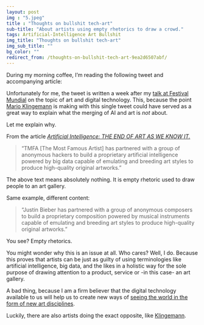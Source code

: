 ```yaml
---
layout: post
img : "5.jpeg"
title : "Thoughts on bullshit tech-art"
sub-title: "About artists using empty rhetorics to draw a crowd."
tags: Artificial-Intelligence Art Bullshit
img_title: "Thoughts on bullshit tech-art"
img_sub_title: ""
bg_color: ""
redirect_from: /thoughts-on-bullshit-tech-art-9ea2d6507abf/
---
```


During my morning coffee, I’m reading the following tweet and accompanying article:


> [](https://twitter.com/quasimondo/status/881064561310400512)


Unfortunately for me, the tweet is written a week after my [talk at Festival Mundial](https://twitter.com/bobvanluijt/status/878603726239531008) on the topic of art and digital technology. This, because the point [Mario Klingemann](http://mario-klingemann.tumblr.com) is making with this single tweet could have served as a great way to explain what the merging of AI and art is _not_ about.

Let me explain why.

From the article [_Artificial Intelligence: THE END OF ART AS WE KNOW IT._](https://medium.com/@gomattymo/artificial-intelligence-the-end-of-art-as-we-know-it-bc6655fb18b6)

> “TMFA [The Most Famous Artist] has partnered with a group of anonymous hackers to build a proprietary artificial intelligence powered by big data capable of emulating and breeding art styles to produce high-quality original artworks.”

The above text means absolutely nothing. It is empty rhetoric used to draw people to an art gallery.

Same example, different content:

> “Justin Bieber has partnered with a group of anonymous composers to build a proprietary composition powered by musical instruments capable of emulating and breeding art styles to produce high-quality original artworks.”

You see? Empty rhetorics.

You might wonder why this is an issue at all. Who cares? Well, I do. Because this proves that artists can be just as guilty of using terminologies like artificial intelligence, big data, and the likes in a holistic way for the sole purpose of drawing attention to a product, service or -in this case- an art gallery.

A bad thing, because I am a firm believer that the digital technology available to us will help us to create new ways of [seeing the world in the form of new art disciplines](https://bob.wtf/technology-as-an-aesthetic-discipline-300eba3179f0).

Luckily, there are also artists doing the exact opposite, like [Klingemann](https://www.youtube.com/watch?v=F_cNRzlClnk).
